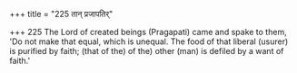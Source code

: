 +++
title = "225 तान् प्रजापतिर्"

+++
225	The Lord of created beings (Pragapati) came and spake to them, 'Do not make that equal, which is unequal. The food of that liberal (usurer) is purified by faith; (that of the) of the) other (man) is defiled by a want of faith.'